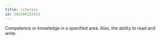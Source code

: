 ```yaml
---
title: literacy
id: 202204152413
---
```


Competence or knowledge in a specified area. Also, the ability to read and write.
